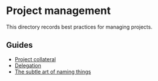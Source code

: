 # Project management

This directory records best practices for managing projects.

## Guides

- [Project collateral](./collateral.md)
- [Delegation](./delegation.md)
- [The subtle art of naming things](./naming-things.md)
